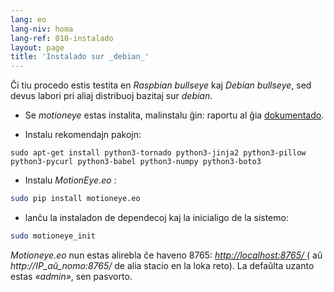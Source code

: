 ```yaml
---
lang: eo
lang-niv: homa
lang-ref: 010-instalado
layout: page
title: 'Instalado sur _debian_'
---
```


Ĉi tiu procedo estis testita en  _Raspbian bullseye_  kaj  _Debian bullseye_, sed devus labori pri aliaj distribuoj bazitaj sur  _debian_. 

* Se _motioneye_ estas instalita, malinstalu ĝin: raportu al ĝia [dokumentado](https://github.com/ccrisan/motioneye/wiki).  

* Instalu rekomendajn pakojn: 


```
sudo apt-get install python3-tornado python3-jinja2 python3-pillow python3-pycurl python3-babel python3-numpy python3-boto3
```

* Instalu  _MotionEye.eo_ : 


```bash
sudo pip install motioneye.eo
```

* lanĉu la instaladon de dependecoj kaj la inicialigo de la sistemo: 


```bash
sudo motioneye_init
```

_Motioneye.eo_ nun estas alirebla ĉe haveno 8765: [ _http://localhost:8765/_ ](http://localhost:8765/) ( aŭ _http://IP_aŭ_nomo:8765/_ de alia stacio en la loka reto). La defaŭlta uzanto estas _«admin»_, sen pasvorto.

